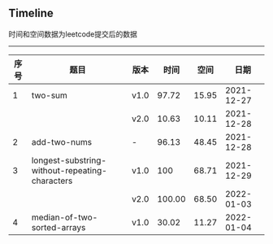 ## Timeline

时间和空间数据为leetcode提交后的数据
____

| 序号 | 题目 | 版本 | 时间 | 空间 | 日期 |
| --- | ---- | ---- | ---- | ---- | ---- |
| 1 | two-sum | v1.0 | 97.72 | 15.95 | 2021-12-27 |
|  | | v2.0 | 10.63 | 10.11 | 2021-12-28 | 
| 2 | add-two-nums | - | 96.13 | 48.45 | 2021-12-28 |
| 3 | longest-substring-without-repeating-characters | v1.0 | 100 | 68.71 | 2021-12-29 |
|  | | v2.0 | 100.00 | 68.50 | 2022-01-03 |
| 4 | median-of-two-sorted-arrays | v1.0 | 30.02 | 11.27 | 2022-01-04 |

